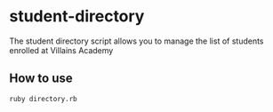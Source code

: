 # student-directory

The student directory script allows you to manage the list of students enrolled at Villains Academy 

## How to use

```shell
ruby directory.rb
```